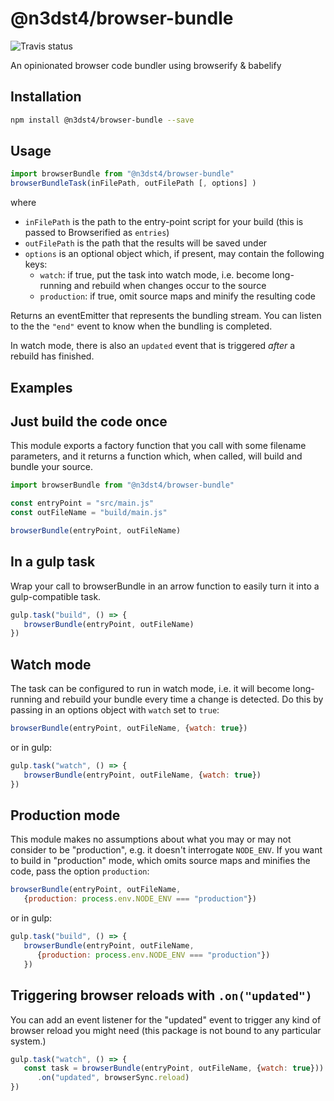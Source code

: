 # @n3dst4/browser-bundle

![Travis status](https://travis-ci.org/n3dst4/browser-bundle.svg)

An opinionated browser code bundler using browserify & babelify

## Installation

```sh
npm install @n3dst4/browser-bundle --save
```

## Usage

```js
import browserBundle from "@n3dst4/browser-bundle"
browserBundleTask(inFilePath, outFilePath [, options] )
```

where

* `inFilePath` is the path to the entry-point script for your build (this is passed to Browserified as `entries`)
* `outFilePath` is the path that the results will be saved under
* `options` is an optional object which, if present, may contain the following keys:
   * `watch`: if true, put the task into watch mode, i.e. become long-running and rebuild when changes occur to the source
   * `production`: if true, omit source maps and minify the resulting code

Returns an eventEmitter that represents the bundling stream. You can listen to the the `"end"` event to know when the bundling is completed.

In watch mode, there is also an `updated` event that is triggered *after* a rebuild has finished.

## Examples

## Just build the code once

This module exports a factory function that you call with some filename parameters, and it returns a function which, when called, will build and bundle your source.

```js
import browserBundle from "@n3dst4/browser-bundle"

const entryPoint = "src/main.js"
const outFileName = "build/main.js"

browserBundle(entryPoint, outFileName)
```

## In a gulp task

Wrap your call to browserBundle in an arrow function to easily turn it into a gulp-compatible task.

```js
gulp.task("build", () => {
   browserBundle(entryPoint, outFileName)
})
```

## Watch mode

The task can be configured to run in watch mode, i.e. it will become long-running and rebuild your bundle every time a change is detected. Do this by passing in an options object with `watch` set to `true`:

```js
browserBundle(entryPoint, outFileName, {watch: true})
```

or in gulp:
```js
gulp.task("watch", () => {
   browserBundle(entryPoint, outFileName, {watch: true})
})
```

## Production mode

This module makes no assumptions about what you may or may not consider to be "production", e.g. it doesn't interrogate `NODE_ENV`. If you want to build in "production" mode, which omits source maps and minifies the code, pass the option `production`:

```js
browserBundle(entryPoint, outFileName,
   {production: process.env.NODE_ENV === "production"})
```

or in gulp:
```js
gulp.task("build", () => {
   browserBundle(entryPoint, outFileName,
      {production: process.env.NODE_ENV === "production"})
   })

```

## Triggering browser reloads with `.on("updated")`

You can add an event listener for the "updated" event to trigger any kind of browser reload you might need (this package is not bound to any particular system.)

```js
gulp.task("watch", () => {
   const task = browserBundle(entryPoint, outFileName, {watch: true}))
      .on("updated", browserSync.reload)
})
```

[gulp]: http://gulpjs.com/
